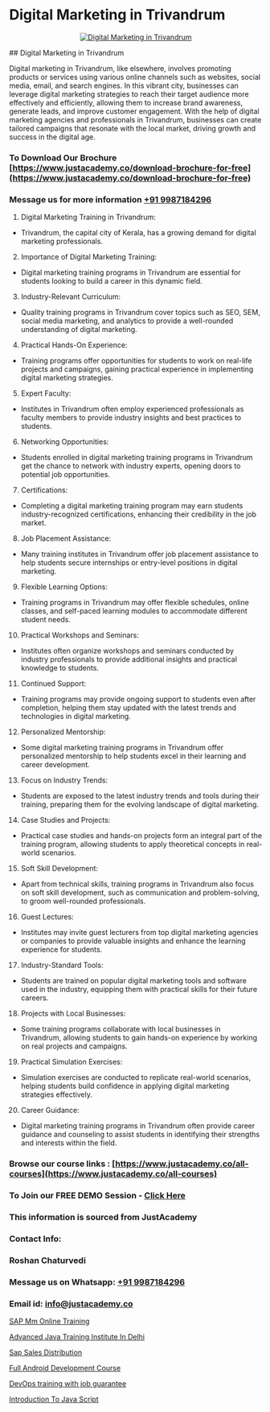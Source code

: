 # Digital Marketing in Trivandrum

<p align="center">
  <a href="https://justacademy.co/course-detail/digital-marketing">
    <img src="https://justacademy.co/storage2/course_image/1676636720_course_image.webp" alt="Digital Marketing in Trivandrum">
  </a>
</p>
## Digital Marketing in Trivandrum

Digital marketing in Trivandrum, like elsewhere, involves promoting products or services using various online channels such as websites, social media, email, and search engines. In this vibrant city, businesses can leverage digital marketing strategies to reach their target audience more effectively and efficiently, allowing them to increase brand awareness, generate leads, and improve customer engagement. With the help of digital marketing agencies and professionals in Trivandrum, businesses can create tailored campaigns that resonate with the local market, driving growth and success in the digital age.
### To Download Our Brochure [https://www.justacademy.co/download-brochure-for-free](https://www.justacademy.co/download-brochure-for-free)
### Message us for more information [+91 9987184296](https://api.whatsapp.com/send?phone=919987184296)
1) Digital Marketing Training in Trivandrum:
- Trivandrum, the capital city of Kerala, has a growing demand for digital marketing professionals.
  
2) Importance of Digital Marketing Training:
- Digital marketing training programs in Trivandrum are essential for students looking to build a career in this dynamic field.
  
3) Industry-Relevant Curriculum:
- Quality training programs in Trivandrum cover topics such as SEO, SEM, social media marketing, and analytics to provide a well-rounded understanding of digital marketing.
  
4) Practical Hands-On Experience:
- Training programs offer opportunities for students to work on real-life projects and campaigns, gaining practical experience in implementing digital marketing strategies.
  
5) Expert Faculty:
- Institutes in Trivandrum often employ experienced professionals as faculty members to provide industry insights and best practices to students.
  
6) Networking Opportunities:
- Students enrolled in digital marketing training programs in Trivandrum get the chance to network with industry experts, opening doors to potential job opportunities.
  
7) Certifications:
- Completing a digital marketing training program may earn students industry-recognized certifications, enhancing their credibility in the job market.
  
8) Job Placement Assistance:
- Many training institutes in Trivandrum offer job placement assistance to help students secure internships or entry-level positions in digital marketing.
  
9) Flexible Learning Options:
- Training programs in Trivandrum may offer flexible schedules, online classes, and self-paced learning modules to accommodate different student needs.
  
10) Practical Workshops and Seminars:
- Institutes often organize workshops and seminars conducted by industry professionals to provide additional insights and practical knowledge to students.
  
11) Continued Support:
- Training programs may provide ongoing support to students even after completion, helping them stay updated with the latest trends and technologies in digital marketing.
  
12) Personalized Mentorship:
- Some digital marketing training programs in Trivandrum offer personalized mentorship to help students excel in their learning and career development.
  
13) Focus on Industry Trends:
- Students are exposed to the latest industry trends and tools during their training, preparing them for the evolving landscape of digital marketing.
  
14) Case Studies and Projects:
- Practical case studies and hands-on projects form an integral part of the training program, allowing students to apply theoretical concepts in real-world scenarios.
  
15) Soft Skill Development:
- Apart from technical skills, training programs in Trivandrum also focus on soft skill development, such as communication and problem-solving, to groom well-rounded professionals.
  
16) Guest Lectures:
- Institutes may invite guest lecturers from top digital marketing agencies or companies to provide valuable insights and enhance the learning experience for students.
  
17) Industry-Standard Tools:
- Students are trained on popular digital marketing tools and software used in the industry, equipping them with practical skills for their future careers.
  
18) Projects with Local Businesses:
- Some training programs collaborate with local businesses in Trivandrum, allowing students to gain hands-on experience by working on real projects and campaigns.
  
19) Practical Simulation Exercises:
- Simulation exercises are conducted to replicate real-world scenarios, helping students build confidence in applying digital marketing strategies effectively.
  
20) Career Guidance:
- Digital marketing training programs in Trivandrum often provide career guidance and counseling to assist students in identifying their strengths and interests within the field.

### Browse our course links : [https://www.justacademy.co/all-courses](https://www.justacademy.co/all-courses) 
### To Join our FREE DEMO Session - [Click Here](https://www.justacademy.co/register-for-course-demo)


### This information is sourced from JustAcademy
### Contact Info:
### Roshan Chaturvedi
### Message us on Whatsapp: [+91 9987184296](https://api.whatsapp.com/send?phone=919987184296)
### Email id: [info@justacademy.co](mailto:info@justacademy.co)
                
[SAP Mm Online Training](https://www.linkedin.com/pulse/sap-mm-online-training-justacademy-kolkata-ojj4f/)

[Advanced Java Training Institute In Delhi](https://www.linkedin.com/pulse/advanced-java-training-institute-delhi-w4z2e?trackingId=m2Cmrfcoa7pBrTEH4HxITQ%3D%3D&lipi=urn%3Ali%3Apage%3Ad_flagship3_company_admin%3B8iJAXExGSpWzkSgodJb9Bg%3D%3D)

[Sap Sales Distribution](https://medium.com/@justacademytraining/sap-sales-distribution-03f7fc7eada0)

[Full Android Development Course](https://medium.com/@mistersumit961/full-android-development-course-884f7e91e36d)

[DevOps training with job guarantee](https://justacademyin.github.io/justacademy/devops-training-with-job-guarantee)

[Introduction To Java Script](https://justacademyin.github.io/justacademy/introduction-to-java-script)

